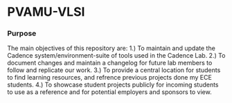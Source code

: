 # PVAMU-VLSI

### Purpose
The main objectives of this repository are:
1.) To maintain and update the Cadence system/environment-suite of tools used in the Cadence Lab. 
2.) To document changes and maintain a changelog for future lab members to follow and replicate our work.
3.) To provide a central location for students to find learning resources, and refrence previous projects done my ECE students.
4.) To showcase student projects publicly for incoming students to use as a reference and for potential employers and sponsors to view. 



